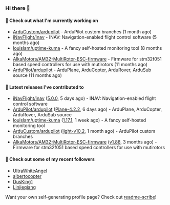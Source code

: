 ### Hi there 👋

#### 👷 Check out what I'm currently working on

- [ArduCustom/ardupilot](https://github.com/ArduCustom/ardupilot) - ArduPilot custom branches (1 month ago)
- [iNavFlight/inav](https://github.com/iNavFlight/inav) - INAV: Navigation-enabled flight control software (5 months ago)
- [louislam/uptime-kuma](https://github.com/louislam/uptime-kuma) - A fancy self-hosted monitoring tool (8 months ago)
- [AlkaMotors/AM32-MultiRotor-ESC-firmware](https://github.com/AlkaMotors/AM32-MultiRotor-ESC-firmware) - Firmware for stm32f051 based speed controllers for use with mutirotors (11 months ago)
- [ArduPilot/ardupilot](https://github.com/ArduPilot/ardupilot) - ArduPlane, ArduCopter, ArduRover, ArduSub source (11 months ago)

#### 🔭 Latest releases I've contributed to

- [iNavFlight/inav](https://github.com/iNavFlight/inav) ([5.0.0](https://github.com/iNavFlight/inav/releases/tag/5.0.0), 5 days ago) - INAV: Navigation-enabled flight control software
- [ArduPilot/ardupilot](https://github.com/ArduPilot/ardupilot) ([Plane-4.2.2](https://github.com/ArduPilot/ardupilot/releases/tag/Plane-4.2.2), 6 days ago) - ArduPlane, ArduCopter, ArduRover, ArduSub source
- [louislam/uptime-kuma](https://github.com/louislam/uptime-kuma) ([1.17.1](https://github.com/louislam/uptime-kuma/releases/tag/1.17.1), 1 week ago) - A fancy self-hosted monitoring tool
- [ArduCustom/ardupilot](https://github.com/ArduCustom/ardupilot) ([light-v10.2](https://github.com/ArduCustom/ardupilot/releases/tag/light-v10.2), 1 month ago) - ArduPilot custom branches
- [AlkaMotors/AM32-MultiRotor-ESC-firmware](https://github.com/AlkaMotors/AM32-MultiRotor-ESC-firmware) ([v1.88](https://github.com/AlkaMotors/AM32-MultiRotor-ESC-firmware/releases/tag/v1.88), 3 months ago) - Firmware for stm32f051 based speed controllers for use with mutirotors

#### 👯 Check out some of my recent followers

- [UltraWhiteAngel](https://github.com/UltraWhiteAngel)
- [albertocopter](https://github.com/albertocopter)
- [DusKing1](https://github.com/DusKing1)
- [Linjieqiang](https://github.com/Linjieqiang)

Want your own self-generating profile page? Check out [readme-scribe](https://github.com/muesli/readme-scribe)!
